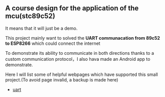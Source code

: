 ## A course design for the application of the mcu(stc89c52) 

It means that it will just be a demo.

This project mainly want to solved the **UART communacation from 89c52 to ESP8266** which could connect the internet

To demonstrate its ability to communicate in both directions thanks to a custom communication protocol，I also hava made an Android app to demonstrate.

Here I will list some of helpful webpages which have supported this small project.(To avoid page invalid, a backup is made here)

- [uart](https://archive.is/20210522133535/https://www.cnblogs.com/weifeng727/p/5617924.html)



